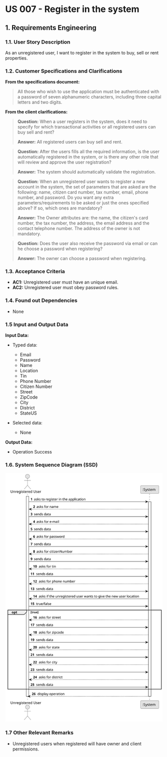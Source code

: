 # US 007 - Register in the system 

## 1. Requirements Engineering


### 1.1. User Story Description


As an unregistered user, I want to register in the system to buy, sell or rent
properties.


### 1.2. Customer Specifications and Clarifications 


**From the specifications document:**

>	All those who wish to use the application must be authenticated with a password of seven alphanumeric characters, including three capital letters and two digits.




**From the client clarifications:**



> **Question:** When a user registers in the system, does it need to specify for which transactional activities or all registered users can buy sell and rent?
>  
> **Answer:** All registered users can buy sell and rent.

> **Question:** After the users fills all the required information, is the user automatically registered in the system, or is there any other role that will review and approve the user registration?
>
> **Answer:** The system should automatically validate the registration.


> **Question:** When an unregistered user wants to register a new account in the system, the set of parameters that are asked are the following: name, citizen card number, tax number, email, phone number, and password. Do you want any extra parameters/requirements to be asked or just the ones specified above? If so, which ones are mandatory?
>
> **Answer:** The Owner attributes are: the name, the citizen's card number, the tax number, the address, the email address and the contact telephone number. The address of the owner is not mandatory.


> **Question:** Does the user also receive the password via email or can he choose a password when registering?
>
> **Answer:** The owner can choose a password when registering.




### 1.3. Acceptance Criteria


* **AC1:** Unregistered user must have an unique email.
* **AC2:** Unregistered user must obey password rules.

### 1.4. Found out Dependencies


* None


### 1.5 Input and Output Data


**Input Data:**

* Typed data:
	* Email
    * Password
    * Name
    * Location
    * Tin
    * Phone Number
    * Citizen Number
    * Street
    * ZipCode
    * City
    * District
    * StateUS
	
* Selected data:
    * None 


**Output Data:**

* Operation Success

### 1.6. System Sequence Diagram (SSD)

![System Sequence Diagram](./svg/us007-system-sequence-diagram.svg)

### 1.7 Other Relevant Remarks

* Unregistered users when registered will have owner and client permissions.